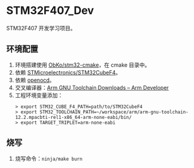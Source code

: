 # STM32F407_Dev

STM32F407 开发学习项目。

## 环境配置

1. 环境搭建使用 [ObKo/stm32-cmake](https://github.com/ObKo/stm32-cmake)，在 cmake 目录中。
2. 依赖 [STMicroelectronics/STM32CubeF4](https://github.com/STMicroelectronics/STM32CubeF4)。
3. 依赖 [openocd](https://openocd.org/)。
4. 交叉编译器：[Arm GNU Toolchain Downloads – Arm Developer](https://developer.arm.com/downloads/-/arm-gnu-toolchain-downloads)
5. 工程环境变量添加：
   ```shell
   > export STM32_CUBE_F4_PATH=path/to/STM32CubeF4
   > export STM32_TOOLCHAIN_PATH=~/workspace/arm/arm-gnu-toolchain-12.2.mpacbti-rel1-x86_64-arm-none-eabi/bin/
   > export TARGET_TRIPLET=arm-none-eabi
   ```

## 烧写

1. 烧写命令：`ninja/make burn`
